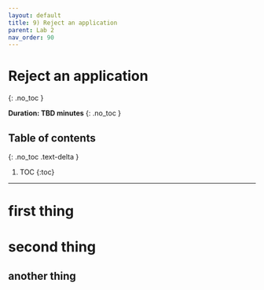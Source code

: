 ```yaml
---
layout: default
title: 9) Reject an application
parent: Lab 2
nav_order: 90
---
```


# Reject an application
{: .no_toc }

**Duration: TBD minutes**
{: .no_toc }

## Table of contents
{: .no_toc .text-delta }

1. TOC
{:toc}

---

# first thing

# second thing

## another thing